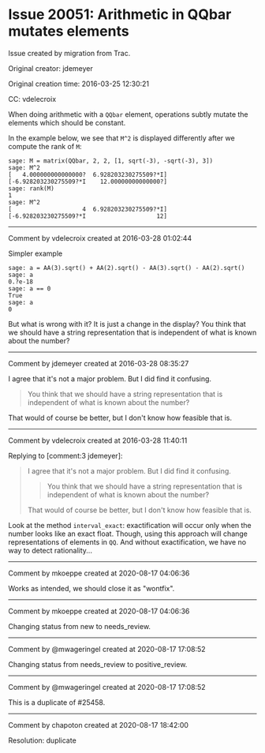 # Issue 20051: Arithmetic in QQbar mutates elements

Issue created by migration from Trac.

Original creator: jdemeyer

Original creation time: 2016-03-25 12:30:21

CC:  vdelecroix

When doing arithmetic with a `QQbar` element, operations subtly mutate the elements which should be constant.

In the example below, we see that `M^2` is displayed differently after we compute the rank of `M`:

```
sage: M = matrix(QQbar, 2, 2, [1, sqrt(-3), -sqrt(-3), 3])
sage: M^2
[   4.000000000000000?  6.928203230275509?*I]
[-6.928203230275509?*I    12.00000000000000?]
sage: rank(M)
1
sage: M^2
[                    4  6.928203230275509?*I]
[-6.928203230275509?*I                    12]
```



---

Comment by vdelecroix created at 2016-03-28 01:02:44

Simpler example

```
sage: a = AA(3).sqrt() + AA(2).sqrt() - AA(3).sqrt() - AA(2).sqrt()
sage: a
0.?e-18
sage: a == 0
True
sage: a
0
```

But what is wrong with it? It is just a change in the display? You think that we should have a string representation that is independent of what is known about the number?


---

Comment by jdemeyer created at 2016-03-28 08:35:27

I agree that it's not a major problem. But I did find it confusing.

> You think that we should have a string representation that is independent of what is known about the number?

That would of course be better, but I don't know how feasible that is.


---

Comment by vdelecroix created at 2016-03-28 11:40:11

Replying to [comment:3 jdemeyer]:
> I agree that it's not a major problem. But I did find it confusing.
> 
> > You think that we should have a string representation that is independent of what is known about the number?
> 
> That would of course be better, but I don't know how feasible that is.

Look at the method `interval_exact`: exactification will occur only when the number looks like an exact float. Though, using this approach will change representations of elements in `QQ`. And without exactification, we have no way to detect rationality...


---

Comment by mkoeppe created at 2020-08-17 04:06:36

Works as intended, we should close it as "wontfix".


---

Comment by mkoeppe created at 2020-08-17 04:06:36

Changing status from new to needs_review.


---

Comment by @mwageringel created at 2020-08-17 17:08:52

Changing status from needs_review to positive_review.


---

Comment by @mwageringel created at 2020-08-17 17:08:52

This is a duplicate of #25458.


---

Comment by chapoton created at 2020-08-17 18:42:00

Resolution: duplicate

